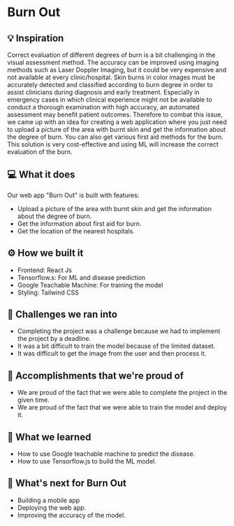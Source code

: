 # Burn Out

## 💡 Inspiration

Correct evaluation of different degrees of burn is a bit challenging in the visual assessment method. The accuracy can be improved using imaging methods such as Laser Doppler Imaging, but it could be very expensive and not available at every clinic/hospital. Skin burns in color images must be accurately detected and classified according to burn degree in order to assist clinicians during diagnosis and early treatment. Especially in emergency cases in which clinical experience might not be available to conduct a thorough examination with high accuracy, an automated assessment may benefit patient outcomes. Therefore to combat this issue, we came up with an idea for creating a web application where you just need to upload a picture of the area with burnt skin and get the information about the degree of burn. You can also get various first aid methods for the burn. This solution is very cost-effective and using ML will increase the correct evaluation of the burn.

## 💻 What it does

Our web app "Burn Out" is built with features:

- Upload a picture of the area with burnt skin and get the information about the degree of burn.
- Get the information about first aid for burn.
- Get the location of the nearest hospitals.

## ⚙️ How we built it

- Frontend: React Js
- Tensorflow.s: For ML and disease prediction
- Google Teachable Machine: For training the model
- Styling: Tailwind CSS

## 🧠 Challenges we ran into

- Completing the project was a challenge because we had to implement the project by a deadline.
- It was a bit difficult to train the model because of the limited dataset.
- It was difficult to get the image from the user and then process it.

## 🏅 Accomplishments that we're proud of

- We are proud of the fact that we were able to complete the project in the given time.
- We are proud of the fact that we were able to train the model and deploy it.

## 📖 What we learned

- How to use Google teachable machine to predict the disease.
- How to use Tensorflow.js to build the ML model.

## 🚀 What's next for Burn Out

- Building a mobile app
- Deploying the web app.
- Improving the accuracy of the model.
